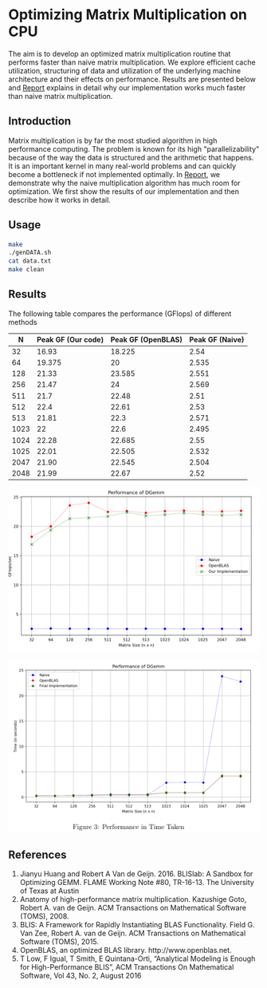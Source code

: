 # Optimizing Matrix Multiplication on CPU

Τhe aim is to develop an optimized matrix multiplication routine that performs faster than naive matrix multiplication. We explore efficient cache utilization, structuring of data and utilization of the underlying machine architecture and their effects on performance. Results are presented below and [Report](Report.pdf) explains in detail why our implementation works much faster than naive matrix multiplication.

## Introduction

Matrix multiplication is by far the most studied algorithm in high performance computing. The problem is known for its high "parallelizability" because of the way the data is structured and the arithmetic that happens. It is an important kernel in many real-world problems and can quickly become a bottleneck if not implemented optimally. In [Report](Report.pdf), we demonstrate why the naive multiplication algorithm has much room for optimization. We first show the results of our implementation and then describe how it works in detail.


## Usage

```bash
make
./genDATA.sh
cat data.txt
make clean
```
## Results

The following table compares the performance (GFlops) of different methods

| N | Peak GF (Our code) | Peak GF (OpenBLAS) | Peak GF (Naive) |
| --- | --- | --- | --- |
| 32 | 16.93 | 18.225 | 2.54 |
| 64 | 19.375 | 20 | 2.535 |
| 128 | 21.33 | 23.585 | 2.551 |
| 256 | 21.47 | 24 | 2.569 |
| 511 | 21.7 | 22.48 | 2.51 |
| 512 | 22.4 | 22.61 | 2.53 |
| 513 | 21.81 | 22.3 | 2.571 |
| 1023 | 22 | 22.6 | 2.495 |
| 1024 | 22.28 | 22.685 | 2.55 |
| 1025 | 22.01 | 22.505 | 2.532 |
| 2047 | 21.90 | 22.545 | 2.504 |
| 2048 | 21.99 | 22.67 | 2.52 |

![](performance.png)

![](perfTime.png)

## References

<ol>
  <li> Jianyu Huang and Robert A Van de Geijn. 2016. BLISlab: A Sandbox for Optimizing GEMM. FLAME Working Note #80, TR-16-13. The University of Texas at Austin</li>
  <li> Anatomy of high-performance matrix multiplication. Kazushige Goto, Robert A. van de Geijn. ACM Transactions on Mathematical Software (TOMS), 2008.</li>
  <li>BLIS: A Framework for Rapidly Instantiating BLAS Functionality. Field G. Van Zee, Robert A. van de Geijn. ACM Transactions on Mathematical Software (TOMS), 2015.</li>
  <li>OpenBLAS, an optimized BLAS library. http://www.openblas.net.</li>
  <li> T Low, F Igual, T Smith, E Quintana-Orti, “Analytical Modeling is Enough for High-Performance BLIS”, ACM Transactions On Mathematical Software, Vol 43, No. 2, August 2016</li>
</ol>
